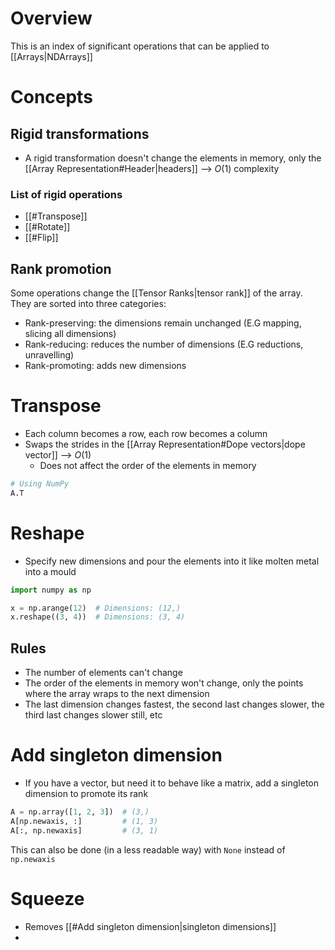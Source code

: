 # Overview
This is an index of significant operations that can be applied to [[Arrays|NDArrays]]

# Concepts
## Rigid transformations
- A rigid transformation doesn't change the elements in memory, only the [[Array Representation#Header|headers]] --> $O(1)$ complexity

### List of rigid operations
- [[#Transpose]]
- [[#Rotate]]
- [[#Flip]]

## Rank promotion
Some operations change the [[Tensor Ranks|tensor rank]] of the array. They are sorted into three categories:
- Rank-preserving: the dimensions remain unchanged (E.G mapping, slicing all dimensions)
- Rank-reducing: reduces the number of dimensions (E.G reductions, unravelling)
- Rank-promoting: adds new dimensions

# Transpose
- Each column becomes a row, each row becomes a column
- Swaps the strides in the [[Array Representation#Dope vectors|dope vector]] --> $O(1)$
	- Does not affect the order of the elements in memory

```python
# Using NumPy
A.T
```

# Reshape
- Specify new dimensions and pour the elements into it like molten metal into a mould

```python
import numpy as np

x = np.arange(12)  # Dimensions: (12,)
x.reshape((3, 4))  # Dimensions: (3, 4)
```

## Rules
- The number of elements can't change
- The order of the elements in memory won't change, only the points where the array wraps to the next dimension
- The last dimension changes fastest, the second last changes slower, the third last changes slower still, etc

# Add singleton dimension
- If you have a vector, but need it to behave like a matrix, add a singleton dimension to promote its rank

```python
A = np.array([1, 2, 3])  # (3,)
A[np.newaxis, :]         # (1, 3)
A[:, np.newaxis]         # (3, 1)
```

This can also be done (in a less readable way) with `None` instead of `np.newaxis`

# Squeeze
- Removes [[#Add singleton dimension|singleton dimensions]]
- 